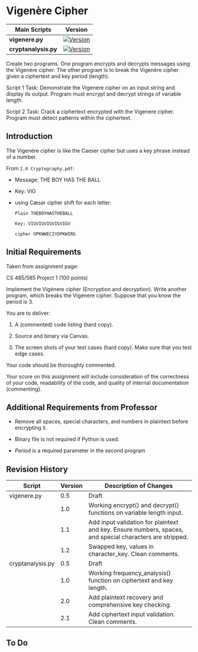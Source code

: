 # Vigenère Cipher

| Main Scripts    | Version    |
|-----|-----|
|**vigenere.py**|[![Version](https://img.shields.io/badge/version-1.2-blue)]()|
|**cryptanalysis.py**|[![Version](https://img.shields.io/badge/version-2.1-orange)]()|

Create two programs. One program encrypts and decrypts messages using the Vigenère cipher.  The other program is to break the Vigenère cipher given a ciphertext and key period (length).

Script 1 Task: Demonstrate the Vigenere cipher on an input string and display its output. Program must encrypt and decrypt strings of variable length.

Script 2 Task: Crack a ciphertext encrypted with the Vigenere cipher.  Program must detect patterns within the ciphertext.

## Introduction
The Vigenère cipher is like the Caeser cipher but uses a key phrase instead of a number.

From `2.0 Cryptography.pdf`:
* Message: THE BOY HAS THE BALL
* Key:      VIG

* using Cæsar cipher shift for each letter:

      Plain THEBOYHASTHEBALL

      Key: VIGVIGVIGVIGVIGV

      cipher OPKWWECIYOPKWIRG



## Initial Requirements
Taken from assignment page:

CS 485/585 Project 1 (100 points)

Implement the Vigènere cipher (Encryption and decryption).
Write another program, which breaks the Vigènere cipher. Suppose that you know the period is 3.

You are to deliver:

1.  A (commented) code listing (hard copy).

2.  Source and binary via Canvas.

3.  The screen shots of your test cases (hard copy). Make sure that you test edge cases.

Your code should be thoroughly commented.

Your score on this assignment will include consideration of the correctness of your code, readability of the code, and quality of internal documentation (commenting).


## Additional Requirements from Professor
* Remove all spaces, special characters, and numbers in plaintext before encrypting it.

* Binary file is not required if Python is used.

* *Period* is a required parameter in the second program

## Revision History

|  Script | Version | Description of Changes |
|  ------ | ------ | ------ |
|  vigenere.py | 0.5 | Draft |  
|   | 1.0 | Working encrypt() and decrypt() functions on variable length input. |
|   | 1.1 | Add input validation for plaintext and key. Ensure numbers, spaces, and special characters are stripped. |
|   | 1.2 | Swapped key, values in character_key. Clean comments. |  
|  cryptanalysis.py | 0.5 | Draft |   
|   | 1.0 | Working frequency_analysis() function on ciphertext and key length. |  
|   | 2.0 | Add plaintext recovery and comprehensive key checking. |
|   | 2.1 | Add ciphertext input validation. Clean comments. |


## To Do
